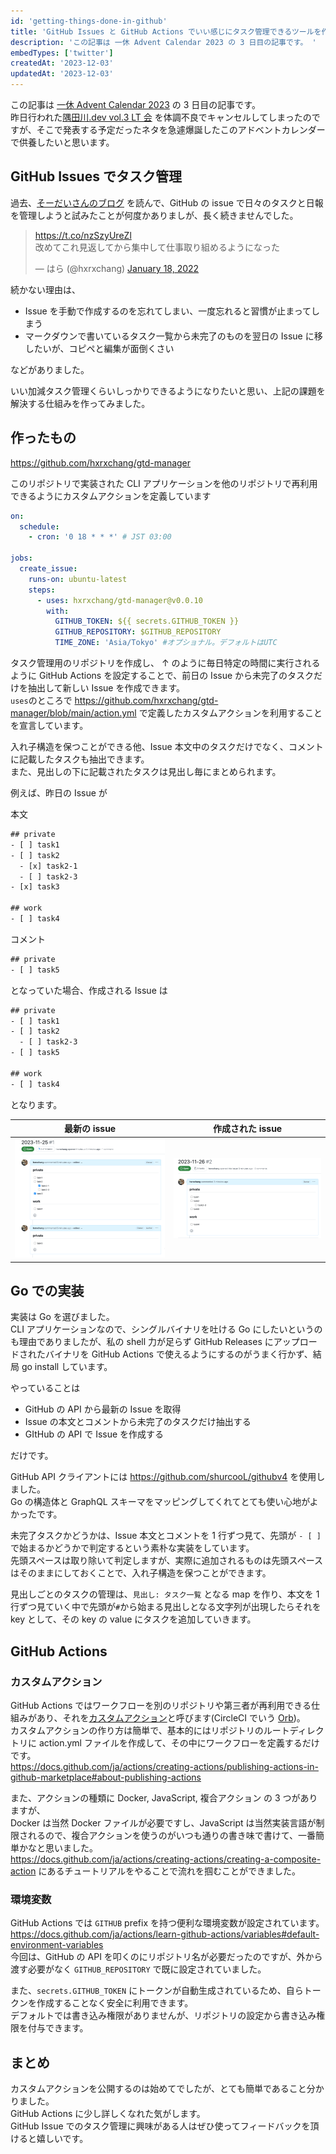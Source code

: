 ```yaml
---
id: 'getting-things-done-in-github'
title: 'GitHub Issues と GitHub Actions でいい感じにタスク管理できるツールを作った'
description: 'この記事は 一休 Advent Calendar 2023 の 3 日目の記事です。 '
embedTypes: ['twitter']
createdAt: '2023-12-03'
updatedAt: '2023-12-03'
---
```


この記事は [一休 Advent Calendar 2023](https://qiita.com/advent-calendar/2023/ikyu) の 3 日目の記事です。  
昨日行われた[隅田川.dev vol.3 LT 会](https://sumidagawa-dev.connpass.com/event/298849/) を体調不良でキャンセルしてしまったのですが、そこで発表する予定だったネタを急遽爆誕したこのアドベントカレンダーで供養したいと思います。

## GitHub Issues でタスク管理

過去、[そーだいさんのブログ](https://soudai.hatenablog.com/entry/2020/12/31/165940) を読んで、GitHub の issue で日々のタスクと日報を管理しようと試みたことが何度かありましが、長く続きませんでした。

<blockquote class="twitter-tweet"><p lang="ja" dir="ltr"><a href="https://t.co/nzSzyUreZl">https://t.co/nzSzyUreZl</a><br>改めてこれ見返してから集中して仕事取り組めるようになった</p>&mdash; はら (@hxrxchang) <a href="https://twitter.com/hxrxchang/status/1483306833963933699?ref_src=twsrc%5Etfw">January 18, 2022</a></blockquote> <script async src="https://platform.twitter.com/widgets.js" charset="utf-8"></script>

続かない理由は、

- Issue を手動で作成するのを忘れてしまい、一度忘れると習慣が止まってしまう
- マークダウンで書いているタスク一覧から未完了のものを翌日の Issue に移したいが、コピペと編集が面倒くさい

などがありました。

いい加減タスク管理くらいしっかりできるようになりたいと思い、上記の課題を解決する仕組みを作ってみました。

## 作ったもの

https://github.com/hxrxchang/gtd-manager

このリポジトリで実装された CLI アプリケーションを他のリポジトリで再利用できるようにカスタムアクションを定義しています

```yml
on:
  schedule:
    - cron: '0 18 * * *' # JST 03:00

jobs:
  create_issue:
    runs-on: ubuntu-latest
    steps:
      - uses: hxrxchang/gtd-manager@v0.0.10
        with:
          GITHUB_TOKEN: ${{ secrets.GITHUB_TOKEN }}
          GITHUB_REPOSITORY: $GITHUB_REPOSITORY
          TIME_ZONE: 'Asia/Tokyo' #オプショナル。デフォルトはUTC
```

タスク管理用のリポジトリを作成し、 ↑ のように毎日特定の時間に実行されるように GitHub Actions を設定することで、前日の Issue から未完了のタスクだけを抽出して新しい Issue を作成できます。  
`uses`のところで https://github.com/hxrxchang/gtd-manager/blob/main/action.yml で定義したカスタムアクションを利用することを宣言しています。

入れ子構造を保つことができる他、Issue 本文中のタスクだけでなく、コメントに記載したタスクも抽出できます。  
また、見出しの下に記載されたタスクは見出し毎にまとめられます。

例えば、昨日の Issue が

本文

```txt
## private
- [ ] task1
- [ ] task2
  - [x] task2-1
  - [ ] task2-3
- [x] task3

## work
- [ ] task4
```

コメント

```txt
## private
- [ ] task5
```

となっていた場合、作成される Issue は

```txt
## private
- [ ] task1
- [ ] task2
  - [ ] task2-3
- [ ] task5

## work
- [ ] task4
```

となります。

| 最新の issue                                                                                          | 作成された issue                                                                                         |
| ----------------------------------------------------------------------------------------------------- | -------------------------------------------------------------------------------------------------------- |
| ![最新のissue](https://github.com/hxrxchang/gtd-manager/blob/main/images/previous_issue.png?raw=true) | ![作成されたissue](https://github.com/hxrxchang/gtd-manager/blob/main/images/created_issue.png?raw=true) |

## Go での実装

実装は Go を選びました。  
CLI アプリケーションなので、シングルバイナリを吐ける Go にしたいというのも理由でありましたが、私の shell 力が足らず GitHub Releases にアップロードされたバイナリを GitHub Actions で使えるようにするのがうまく行かず、結局 go install しています。

やっていることは

- GitHub の API から最新の Issue を取得
- Issue の本文とコメントから未完了のタスクだけ抽出する
- GItHub の API で Issue を作成する

だけです。

GitHub API クライアントには https://github.com/shurcooL/githubv4 を使用しました。  
Go の構造体と GraphQL スキーマをマッピングしてくれてとても使い心地がよかったです。

未完了タスクかどうかは、Issue 本文とコメントを 1 行ずつ見て、先頭が `- [ ]` で始まるかどうかで判定するという素朴な実装をしています。  
先頭スペースは取り除いて判定しますが、実際に追加されるものは先頭スペースはそのままにしておくことで、入れ子構造を保つことができます。

見出しごとのタスクの管理は、`見出し: タスク一覧` となる map を作り、本文を 1 行ずつ見ていく中で先頭が`#`から始まる見出しとなる文字列が出現したらそれを key として、その key の value にタスクを追加していきます。

## GitHub Actions

### カスタムアクション

GitHub Actions ではワークフローを別のリポジトリや第三者が再利用できる仕組みがあり、それを[カスタムアクション](https://docs.github.com/ja/actions/creating-actions/about-custom-actions)と呼びます(CircleCI でいう [Orb](https://circleci.com/ja/orbs/))。  
カスタムアクションの作り方は簡単で、基本的にはリポジトリのルートディレクトリに action.yml ファイルを作成して、その中にワークフローを定義するだけです。  
https://docs.github.com/ja/actions/creating-actions/publishing-actions-in-github-marketplace#about-publishing-actions

また、アクションの種類に Docker, JavaScript, 複合アクション の 3 つがありますが、  
Docker は当然 Docker ファイルが必要ですし、JavaScript は当然実装言語が制限されるので、複合アクションを使うのがいつも通りの書き味で書けて、一番簡単かなと思いました。  
https://docs.github.com/ja/actions/creating-actions/creating-a-composite-action にあるチュートリアルをやることで流れを掴むことができました。

### 環境変数

GitHub Actions では `GITHUB` prefix を持つ便利な環境変数が設定されています。  
https://docs.github.com/ja/actions/learn-github-actions/variables#default-environment-variables  
今回は、GitHub の API を叩くのにリポジトリ名が必要だったのですが、外から渡す必要がなく `GITHUB_REPOSITORY` で既に設定されていました。

また、`secrets.GITHUB_TOKEN` にトークンが自動生成されているため、自らトークンを作成することなく安全に利用できます。  
デフォルトでは書き込み権限がありませんが、リポジトリの設定から書き込み権限を付与できます。

## まとめ

カスタムアクションを公開するのは始めてでしたが、とても簡単であること分かりました。  
GitHub Actions に少し詳しくなれた気がします。  
GitHub Issue でのタスク管理に興味がある人はぜひ使ってフィードバックを頂けると嬉しいです。
